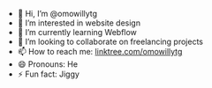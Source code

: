 - 👋 Hi, I’m @omowillytg
- 👀 I’m interested in website design
- 🌱 I’m currently learning Webflow
- 💞️ I’m looking to collaborate on freelancing projects
- 📫 How to reach me: [linktree.com/omowillytg](https://linktr.ee/omowillytg)
- 😄 Pronouns: He
- ⚡ Fun fact: Jiggy

<!---
omowillytg/omowillytg is a ✨ special ✨ repository because its `README.md` (this file) appears on your GitHub profile.
You can click the Preview link to take a look at your changes.
--->
